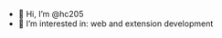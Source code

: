 - 👋 Hi, I’m @hc205
- 👀 I’m interested in: web and extension development

<!---
hc-schoolextensions/hc-schoolextensions is a ✨ special ✨ repository because its `README.md` (this file) appears on your GitHub profile.
You can click the Preview link to take a look at your changes.
--->
